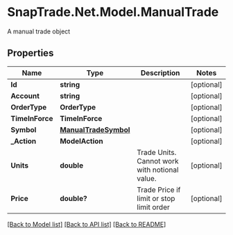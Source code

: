 # SnapTrade.Net.Model.ManualTrade
A manual trade object

## Properties

Name | Type | Description | Notes
------------ | ------------- | ------------- | -------------
**Id** | **string** |  | [optional] 
**Account** | **string** |  | [optional] 
**OrderType** | **OrderType** |  | [optional] 
**TimeInForce** | **TimeInForce** |  | [optional] 
**Symbol** | [**ManualTradeSymbol**](ManualTradeSymbol.md) |  | [optional] 
**_Action** | **ModelAction** |  | [optional] 
**Units** | **double** | Trade Units. Cannot work with notional value. | [optional] 
**Price** | **double?** | Trade Price if limit or stop limit order | [optional] 

[[Back to Model list]](../README.md#documentation-for-models) [[Back to API list]](../README.md#documentation-for-api-endpoints) [[Back to README]](../README.md)

